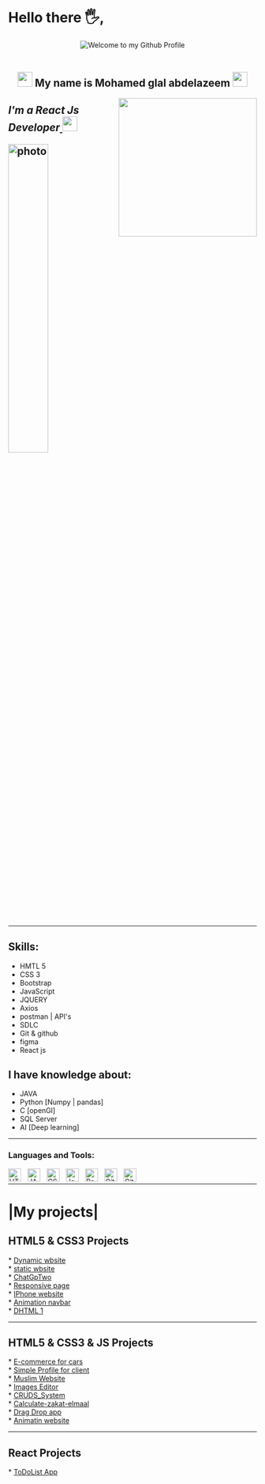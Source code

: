 # Hello there 🖐,
<div align="center">
  <img src="https://github.com/BrunnerLivio/brunnerlivio/blob/master/images/welcome.png?raw=true" style="max-width: 100%;" alt="Welcome to my Github Profile" />
  <br />
  <br />
</div>
<h2 align="center"><img src="https://emojis.slackmojis.com/emojis/images/1531849430/4246/blob-sunglasses.gif?1531849430" width="30"/> My name is Mohamed glal abdelazeem  <img src="https://media.giphy.com/media/12oufCB0MyZ1Go/giphy.gif" width="30"></h2>
<img align='right' src="https://media.giphy.com/media/M9gbBd9nbDrOTu1Mqx/giphy.gif" width="280">
<h2 ><em>I'm a React Js Developer<a href="https://www.oneorigin.us/">
</a><img src="https://media.giphy.com/media/WUlplcMpOCEmTGBtBW/giphy.gif" width="30"> 
</em></p>


<img   src="https://camo.githubusercontent.com/cae12fddd9d6982901d82580bdf321d81fb299141098ca1c2d4891870827bf17/68747470733a2f2f6d69726f2e6d656469756d2e636f6d2f6d61782f313336302f302a37513379765349765f7430696f4a2d5a2e676966"  width="40%" alt="photo" />
<hr>

## Skills:
* HMTL 5
* CSS 3
* Bootstrap
* JavaScript
* JQUERY
* Axios
* postman | API's
* SDLC
* Git & github
* figma
* React js 
## I have knowledge about:
* JAVA
* Python [Numpy | pandas]
* C [openGl]
* SQL Server
* AI [Deep learning]

 <hr>

### Languages and Tools:
<img align="left" alt="HTML5" width="26px" src="https://cdn.jsdelivr.net/gh/devicons/devicon/icons/html5/html5-original.svg" style="padding-right:10px;"/>
<img align="left" alt="JAVA" width="26px" src="https://cdn.jsdelivr.net/gh/devicons/devicon/icons/java/java-original.svg" style="padding-right:10px;"/>

<img align="left" alt="CSS3" width="26px" src="https://cdn.jsdelivr.net/gh/devicons/devicon/icons/css3/css3-original.svg" style="padding-right:10px;"/>
 
<img align="left" alt="JavaScript" width="26px" src="https://cdn.jsdelivr.net/gh/devicons/devicon/icons/javascript/javascript-original.svg" style="padding-right:10px;" />
<img align="left" alt="React" width="26px" src="https://cdn.jsdelivr.net/gh/devicons/devicon/icons/react/react-original.svg" style="padding-right:10px;" />
 
 

<img align="left" alt="Git" width="26px" src="https://cdn.jsdelivr.net/gh/devicons/devicon/icons/git/git-original.svg" style="padding-right:10px;" />
<img align="left" alt="GitHub" width="26px" src="https://user-images.githubusercontent.com/3369400/139447912-e0f43f33-6d9f-45f8-be46-2df5bbc91289.png" style="padding-right:10px;"/>
<br/>
<hr>

  <h1>|My projects|</h1> 
  
   <h2> HTML5 & CSS3 Projects </h2>
  * <a href="https://mohamedglalabdelazeem.github.io/Dynamic_website/" target="_blank">Dynamic wbsite </a><br>
  * <a href="https://mohamedglalabdelazeem.github.io/simpleWebsite/" target="_blank">static wbsite </a><br>
  * <a href="https://mohamedglalabdelazeem.github.io/ChatGpTwo/" target="_blank">ChatGpTwo</a><br>
  * <a href="https://mohamedglalabdelazeem.github.io/Responsive-web/" target="_blank">Responsive page</a><br>
  * <a href="https://mohamedglalabdelazeem.github.io/iphone-website/" target="_blank">IPhone website</a><br>
  * <a href="https://mohamedglalabdelazeem.github.io/animationNavBar/" target="_blank">Animation navbar</a><br>
  * <a href="https://mohamedglalabdelazeem.github.io/DHTML-/" target="_blank">DHTML 1</a><br>

 
<hr>
  <h2> HTML5 & CSS3 & JS Projects </h2>
  * <a href="https://mohamedglalabdelazeem.github.io/E-commerce/"target="_blank">E-commerce for cars</a><br>
  * <a href="https://mohamedglalabdelazeem.github.io/Mohamed-Momtaz/?cf-name=&cf-email=&cf-message=&submit=#" target="_blank">Simple Profile for client</a><br>
  * <a href="https://mohamedglalabdelazeem.github.io/Muslim-/prayertime.html" target="_blank">Muslim Website</a><br>
  * <a href="https://mohamedglalabdelazeem.github.io/Image-Editor/" target="_blank">Images Editor</a><br>
  * <a href="https://mohamedglalabdelazeem.github.io/CRUDS_System/" target="_blank">CRUDS_System</a><br>
  * <a href="https://mohamedglalabdelazeem.github.io/Calculate-zakat-elmaal/" target="_blank"> Calculate-zakat-elmaal </a><br>
  * <a href="https://mohamedglalabdelazeem.github.io/DragDropWep/" target="_blank">Drag Drop app</a><br>
  * <a href="https://mohamedglalabdelazeem.github.io/animation-website/" target="_blank">Animatin website</a><br>
<hr>

 <h2> React Projects </h2>
 * <a href="https://mohamedglalabdelazeem.github.io/ToDolist./" target="_blank">ToDoList App</a><br>

 
